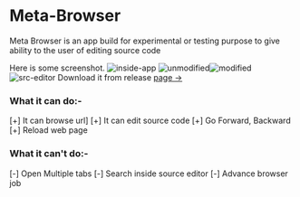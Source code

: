 # Meta-Browser
Meta Browser is an app build for experimental or testing purpose to give ability to the user of editing source code

Here is some screenshot.
![inside-app](inside-app.jpg) ![unmodified](UnModified.jpg)![modified](Modified.jpg) ![src-editor](srcEditor.jpg)
Download it from release [page ->](https://github.com/azclub-ltd/Meta-Browser/releases/tag/Meta-Browser-experimental)

### What it can do:-
[+] It can browse url]
[+] It can edit source code
[+] Go Forward, Backward
[+] Reload web page

### What it can't do:-
[-] Open Multiple tabs
[-] Search inside source editor
[-] Advance browser job
